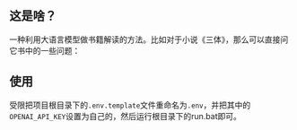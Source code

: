 ## 这是啥？

一种利用大语言模型做书籍解读的方法。比如对于小说《三体》，那么可以直接问它书中的一些问题：

## 使用

受限把项目根目录下的`.env.template`文件重命名为`.env`，并把其中的`OPENAI_API_KEY`设置为自己的，然后运行根目录下的run.bat即可。
